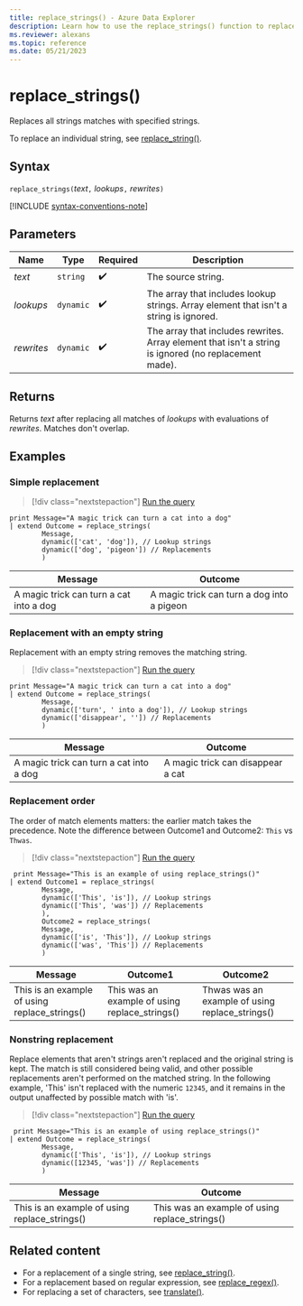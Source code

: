 ```yaml
---
title: replace_strings() - Azure Data Explorer
description: Learn how to use the replace_strings() function to replace multiple strings matches with multiple replacement strings.
ms.reviewer: alexans
ms.topic: reference
ms.date: 05/21/2023
---
```

# replace_strings()

Replaces all strings matches with specified strings.

To replace an individual string, see [replace_string()](replace-string-function.md).

## Syntax

`replace_strings(`*text*`,` *lookups*`,` *rewrites*`)`

[!INCLUDE [syntax-conventions-note](../../includes/syntax-conventions-note.md)]

## Parameters

|Name|Type|Required|Description|
|--|--|--|--|
|*text*| `string` | :heavy_check_mark:|The source string.|
|*lookups*| `dynamic` | :heavy_check_mark:|The array that includes lookup strings. Array element that isn't a string is ignored.|
|*rewrites*| `dynamic` | :heavy_check_mark:|The array that includes rewrites. Array element that isn't a string is ignored (no replacement made).|

## Returns

Returns *text* after replacing all matches of *lookups* with evaluations of *rewrites*. Matches don't overlap.

## Examples

### Simple replacement

> [!div class="nextstepaction"]
> <a href="https://dataexplorer.azure.com/clusters/help/databases/Samples?query=H4sIAAAAAAAAA22NwQrCMBBE74X+w9BLWij0C3rwrghei0hIlxBqNiFJQcGPd4sFPbinYZj3NibHBSfKWVsamwO8ts6gJGcWGM0oa2JoiQWyDBLnYJu6eoEehXjGeS0meMKIRPGuDd2y0GxzW1fYb/f332Z+svbOtJMSs+qhxKquXY9hwDGEZY3YNf+YbSxMdJYCC7ZRl893T1x+mO4NCQvYwOEAAAA=" target="_blank">Run the query</a>

```kusto
print Message="A magic trick can turn a cat into a dog"
| extend Outcome = replace_strings(
        Message,
        dynamic(['cat', 'dog']), // Lookup strings
        dynamic(['dog', 'pigeon']) // Replacements
        )
```

|Message|Outcome|
|---|---|
|A magic trick can turn a cat into a dog|A magic trick can turn a dog into a pigeon|

### Replacement with an empty string

Replacement with an empty string removes the matching string.

> [!div class="nextstepaction"]
> <a href="https://dataexplorer.azure.com/clusters/help/databases/Samples?query=H4sIAAAAAAAAA22OywrCMBBF94X+w6WbtBDoF3ThXhHcisiQDCHUPEhSUPDjTbFgF87qMsw5c2OyvuDEOZPhqTvAkbEKJVk1Q5FHWZIH1VhQL0ONOpiubd7gZ2GvcV6KCo4xIXF8kOJ7rrQ3uW8bbLP55W+jX56cVf1VrA+EhNjpxW2QGEccQ5iXiM33D9Y2U4xMaTVUbKUu3xqOfdkxwwehFI6X6gAAAA==" target="_blank">Run the query</a>

```kusto
print Message="A magic trick can turn a cat into a dog"
| extend Outcome = replace_strings(
        Message,
        dynamic(['turn', ' into a dog']), // Lookup strings
        dynamic(['disappear', '']) // Replacements
        )
```

|Message|Outcome|
|---|---|
|A magic trick can turn a cat into a dog|A magic trick can disappear a cat|

### Replacement order

The order of match elements matters: the earlier match takes the precedence.
Note the difference between Outcome1 and Outcome2: `This` vs `Thwas`.

> [!div class="nextstepaction"]
> <a href="https://dataexplorer.azure.com/clusters/help/databases/Samples?query=H4sIAAAAAAAAA8vPTTVSsFUoSi3ISUxOjS8uKcrMSy/W4OVSgALf1OLixPRUHYRISmVeYm5mska0emaxuo6CekgGkI7V1FHQ11fwyc/PLi1QgBqDTU95IrImkJ4giN25qXklSDo0AS8KRWGaAAAA" target="_blank">Run the query</a>

```kusto
 print Message="This is an example of using replace_strings()"
| extend Outcome1 = replace_strings(
        Message,
        dynamic(['This', 'is']), // Lookup strings
        dynamic(['This', 'was']) // Replacements
        ),
        Outcome2 = replace_strings(
        Message,
        dynamic(['is', 'This']), // Lookup strings
        dynamic(['was', 'This']) // Replacements
        )
```

|Message|Outcome1|Outcome2|
|---|---|---|
|This is an example of using replace_strings()|This was an example of using replace_strings()|Thwas was an example of using replace_strings()|

### Nonstring replacement

Replace elements that aren't strings aren't replaced and the original string is kept. The match is still considered being valid, and other possible replacements aren't performed on the matched string. In the following example, 'This' isn't replaced with the numeric `12345`, and it remains in the output unaffected by possible match with 'is'.

> [!div class="nextstepaction"]
> <a href="https://dataexplorer.azure.com/clusters/help/databases/Samples?query=H4sIAAAAAAAAA22NywrCMBBF94X+w6WbNlAovpb9A0UQdyIS2jEGmwdNggp+vCkGFHQYZnG5Z44dpfbYkHNcUFvsL9IhLtegO1d2IJgzgpNaYCQ78I5OzkdGuIoVefaMNU+6xzb4zihC+1PLM6RJlvqT9A/NleyqQzmJyxplvEdWo2mwNuYaLNKbP8xsvliuInLjEzMhu7dakfZfAHsBMAz0MeQAAAA=" target="_blank">Run the query</a>

```kusto
 print Message="This is an example of using replace_strings()"
| extend Outcome = replace_strings(
        Message,
        dynamic(['This', 'is']), // Lookup strings
        dynamic([12345, 'was']) // Replacements
        )
```

|Message|Outcome|
|---|---|
|This is an example of using replace_strings()|This was an example of using replace_strings()|

## Related content

* For a replacement of a single string, see [replace_string()](replace-string-function.md).
* For a replacement based on regular expression, see [replace_regex()](replace-regex-function.md).
* For replacing a set of characters, see [translate()](translate-function.md).

